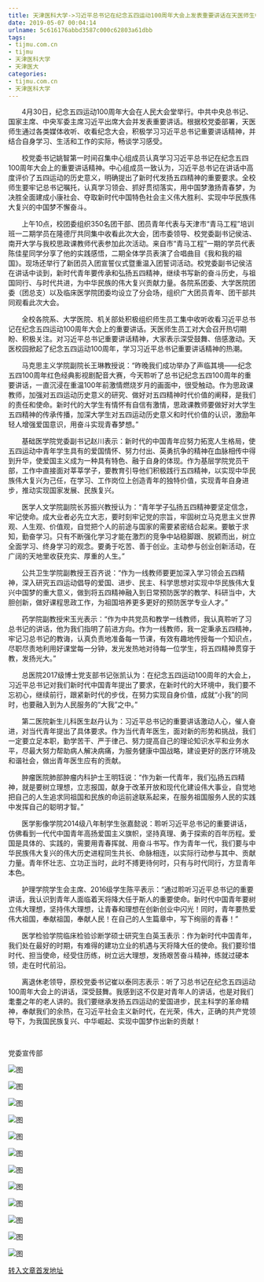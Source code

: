 ```yaml
---
title: 天津医科大学->习近平总书记在纪念五四运动100周年大会上发表重要讲话在天医师生中引起强烈反响 | tijmu.com.cn
date: 2019-05-07 00:04:14
urlname: 5c616176abbd3587c000c62803a61dbb
tags: 
- tijmu.com.cn
- tijmu
- 天津医科大学
- 天津医大
categories:
- tijmu.com.cn
- 天津医科大学
---
```


       4月30日，纪念五四运动100周年大会在人民大会堂举行。中共中央总书记、国家主席、中央军委主席习近平出席大会并发表重要讲话。根据校党委部署，天医师生通过各类媒体收听、收看纪念大会，积极学习习近平总书记重要讲话精神，并结合自身学习、生活和工作的实际，畅谈学习感受。

       校党委书记姚智第一时间召集中心组成员认真学习习近平总书记在纪念五四100周年大会上的重要讲话精神。中心组成员一致认为，习近平总书记在讲话中高度评价了五四运动的历史意义，明确提出了新时代发扬五四精神的重要要求。全校师生要牢记总书记嘱托，认真学习领会、抓好贯彻落实，用中国梦激扬青春梦，为决胜全面建成小康社会、夺取新时代中国特色社会主义伟大胜利、实现中华民族伟大复兴的中国梦不懈奋斗。

       上午10点，校团委组织350名团干部、团员青年代表与天津市“青马工程”培训班一二期学员在隆德厅共同集中收看此次大会，团市委领导、校党委副书记侯洁、南开大学与我校思政课教师代表参加此次活动。来自市“青马工程”一期的学员代表陈佳星同学分享了他的实践感悟，二期全体学员表演了合唱曲目《我和我的祖国》。现场还举行了新团员入团宣誓仪式暨重温入团誓词活动。校党委副书记侯洁在讲话中谈到，新时代青年要传承和弘扬五四精神，继续书写新的奋斗历史，与祖国同行、与时代共进，为中华民族的伟大复兴贡献力量。各院系团委、大学医院团委（团总支）以及临床医学院团委均设立了分会场，组织广大团员青年、团干部共同观看此次大会。

       全校各院系、大学医院、机关部处积极组织师生员工集中收听收看习近平总书记在纪念五四运动100周年大会上的重要讲话。天医师生员工对大会召开热切期盼、积极关注。对习近平总书记重要讲话精神，大家表示深受鼓舞、倍感激动。天医校园掀起了纪念五四运动100周年，学习习近平总书记重要讲话精神的热潮。

       马克思主义学院副院长王琳教授说：“昨晚我们成功举办了声临其境——纪念五四100周年红色经典影视剧配音大赛，今天聆听了总书记纪念五四100周年的重要讲话，一直沉浸在重温100年前激情燃烧岁月的画面中，很受触动。作为思政课教师，加强对五四运动历史意义的研究、做好对五四精神时代价值的阐释，是我们的责任和使命。新时代的大学生有情怀有自信有激情，思政课教师要做好对大学生五四精神的传承传播，加深大学生对五四运动历史意义和时代价值的认识，激励年轻人增强爱国意识，用奋斗实现青春梦想。”

       基础医学院党委副书记赵川表示：新时代的中国青年应努力拓宽人生格局，使五四运动中青年学生具有的爱国情怀、努力付出、英勇抗争的精神在血脉相传中得到升华，使爱国主义成为一种具有特色、融于自身的体现。作为基层学院党员干部，工作中直接面对莘莘学子，要教育引导他们积极践行五四精神，以实现中华民族伟大复兴为己任，在学习、工作岗位上创造青年的独特价值，实现青年自身进步，推动实现国家发展、民族复兴。

       医学人文学院副院长苏振兴教授认为：“青年学子弘扬五四精神要坚定信念，牢记使命。成大业者必先立大志，要时刻牢记党的宗旨，牢固树立马克思主义世界观、人生观、价值观，自觉把个人的前途与国家的需要紧密结合起来。要敏于求知，勤奋学习。只有不断强化学习才能在激烈的竞争中站稳脚跟、脱颖而出，树立全面学习、终身学习的观念。要勇于吃苦、善于创业。主动参与创业创新活动，在广阔的天地里收获充实、厚重的人生。”

       公共卫生学院副教授王百齐说：“作为一线教师要更加深入学习领会五四精神，深入研究五四运动倡导的爱国、进步、民主、科学思想对实现中华民族伟大复兴中国梦的重大意义，做到将五四精神融入到日常预防医学的教学、科研当中，大胆创新，做好课程思政工作，为祖国培养更多更好的预防医学专业人才。”

       药学院副教授宋玉光表示：“作为中共党员和教学一线教师，我认真聆听了习总书记的讲话，他为我们指明了前进方向。作为一线教师，我一定秉承五四精神，牢记习总书记的教诲，认真负责地准备每一节课，有效有趣地传授每一个知识点，尽职尽责地利用好课堂每一分钟，发光发热地对待每一位学生，将五四精神贯穿于教，发扬光大。”

       总医院2017级博士党支部书记张凯认为：在纪念五四运动100周年的大会上，习近平总书记对我们新时代中国青年提出了要求，在新时代的大环境中，我们要不忘初心，继续前行，跟紧新时代的步伐，在努力实现自身价值，成就“小我”的同时，也要融入到为人民服务的“大我”之中。”

       第二医院新生儿科医生赵丹认为：习近平总书记的重要讲话激动人心，催人奋进，对当代青年提出了具体要求。作为当代青年医生，面对新的形势和挑战，我们一定要立足本职，勤学苦干、严于律己、努力提高自己的理论知识水平和业务水平，尽最大努力帮助病人解决病痛，为服务健康中国战略，建设更好的医疗环境及和谐社会，做出青年医生应有的贡献。

       肿瘤医院肺部肿瘤内科护士王明钰说：“作为新一代青年，我们弘扬五四精神，就是要树立理想，立志报国，献身于改革开放和现代化建设伟大事业，自觉地把自己的人生追求同祖国和民族的命运前途联系起来，在服务祖国服务人民的实践中发挥自己的聪明才智。”

       医学影像学院2014级八年制学生张嘉懿说：聆听习近平总书记的重要讲话，仿佛看到一代代中国青年高扬爱国主义旗帜，坚持真理、勇于探索的百年历程。爱国是具体的、实践的，需要用青春挥就、用奋斗书写。作为青年一代，我们要与中华民族伟大复兴的伟大历史进程同生共长、命脉相连，以实际行动参与其中、贡献力量。青年怀壮志、立功正当时，此时不搏更待何时，只有与时代同行，方显青年本色。

       护理学院学生会主席、2016级学生陈平表示：“通过聆听习近平总书记的重要讲话，我认识到青年人面临着天将降大任于斯人的重要使命。新时代中国青年要树立伟大理想，坚持伟大理想，让青春和理想在创新创业中闪光！同时，青年要热爱伟大祖国，奉献祖国，奉献人民！在自己的人生篇章中，写下绚丽的青春！”

       医学检验学院临床检验诊断学硕士研究生白英玉表示：作为新时代中国青年，我们处在最好的时期，有难得的建功立业的机遇与天将降大任的使命。我们要珍惜时代、担当使命，经受住历练，树立远大理想，发扬艰苦奋斗精神，练就过硬本领，走在时代前沿。

       离退休老领导，原校党委书记崔以泰同志表示：听了习总书记在纪念五四运动100周年大会上的讲话，深受鼓舞。我感到这不仅是对青年人的讲话，也是对我们耄耋之年的老人讲的。我们要继承发扬五四运动的爱国进步，民主科学的革命精神，奉献我们的余热，在习近平社会主义新时代，在光荣，伟大，正确的共产党领导下，为我国民族复兴、中华崛起、实现中国梦作出新的贡献！

     

党委宣传部

![图](http://www.tmu.edu.cn/_upload/article/images/1d/e2/731d70684cfe83366ebc340c04f6/c84494e7-10e5-448e-be9b-d6ba406ade93.jpg)

![图](http://www.tmu.edu.cn/_upload/article/images/1d/e2/731d70684cfe83366ebc340c04f6/8d803a8a-2862-470c-bb98-6f7e94ba0c68.jpg)

![图](http://www.tmu.edu.cn/_upload/article/images/1d/e2/731d70684cfe83366ebc340c04f6/977da486-16bd-4cb8-9dd1-bea370da960f.jpg)

![图](http://www.tmu.edu.cn/_upload/article/images/1d/e2/731d70684cfe83366ebc340c04f6/7e45ad01-fc14-49e2-89c7-acfd66dcb9aa.jpg)

![图](http://www.tmu.edu.cn/_upload/article/images/1d/e2/731d70684cfe83366ebc340c04f6/fa9e0f40-7601-47f0-9d2d-fe5880c9cbc4.jpg)

![图](http://www.tmu.edu.cn/_upload/article/images/1d/e2/731d70684cfe83366ebc340c04f6/ea78ae4c-4799-494e-a101-2f67c0630878.jpg)

![图](http://www.tmu.edu.cn/_upload/article/images/1d/e2/731d70684cfe83366ebc340c04f6/08cc6925-70b1-43f2-b91f-c5bbbab6b183.jpg)

![图](http://www.tmu.edu.cn/_upload/article/images/1d/e2/731d70684cfe83366ebc340c04f6/915ec5b6-a0c3-4cce-8506-ecf0536b59f0.jpg)

![图](http://www.tmu.edu.cn/_upload/article/images/1d/e2/731d70684cfe83366ebc340c04f6/39678c71-09d4-46c2-bdff-3e5a2143e6ec.jpg)

![图](http://www.tmu.edu.cn/_upload/article/images/1d/e2/731d70684cfe83366ebc340c04f6/9636addc-2e43-4156-a556-cbba78637265.jpg)

![图](http://www.tmu.edu.cn/_upload/article/images/1d/e2/731d70684cfe83366ebc340c04f6/bdb40fd8-cfb2-4168-8818-4a1384266667.jpg)

![图](http://www.tmu.edu.cn/_upload/article/images/1d/e2/731d70684cfe83366ebc340c04f6/e2314ab6-7949-4226-853f-d7b3a9b5a21c.jpg)

[转入文章首发地址](http://www.tmu.edu.cn/2019/0506/c132a42345/page.htm)
